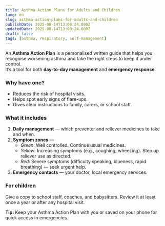 ```yaml
---
title: Asthma Action Plans for Adults and Children
lang: en
slug: asthma-action-plans-for-adults-and-children
publishDate: 2025-08-14T13:08:24.000Z
updatedDate: 2025-08-14T13:08:24.000Z
draft: false
tags: [asthma, respiratory, self-management]
---
```


An **Asthma Action Plan** is a personalised written guide that helps you recognise worsening asthma and take the right steps to keep it under control.  
It’s a tool for both **day-to-day management** and **emergency response**.

### Why have one?
- Reduces the risk of hospital visits.
- Helps spot early signs of flare-ups.
- Gives clear instructions to family, carers, or school staff.

### What it includes
1. **Daily management** — which preventer and reliever medicines to take and when.  
2. **Symptom zones** —  
   - *Green*: Well controlled. Continue usual medicines.  
   - *Yellow*: Increasing symptoms (e.g., coughing, wheezing). Step up reliever use as directed.  
   - *Red*: Severe symptoms (difficulty speaking, blueness, rapid breathing) — seek urgent help.  
3. **Emergency contacts** — your doctor, local emergency services.

### For children
Give a copy to school staff, coaches, and babysitters. Review it at least once a year or after any hospital visit.

**Tip:** Keep your Asthma Action Plan with you or saved on your phone for quick access in emergencies.

